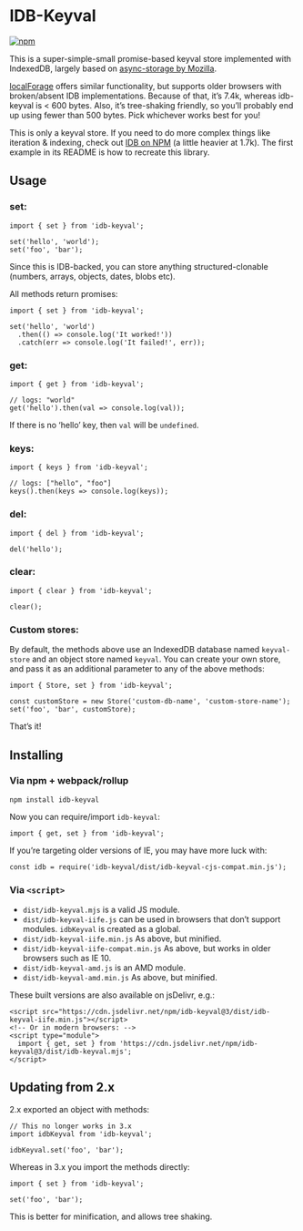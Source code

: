 IDB-Keyval
==========

[![npm](https://img.shields.io/npm/v/idb-keyval.svg)](https://www.npmjs.com/package/idb-keyval) [](http://img.badgesize.io/https://cdn.jsdelivr.net/npm/idb-keyval/dist/idb-keyval-iife.min.js)

This is a super-simple-small promise-based keyval store implemented with IndexedDB, largely based on [async-storage by Mozilla](https://github.com/mozilla-b2g/gaia/blob/master/shared/js/async_storage.js).

[localForage](https://github.com/localForage/localForage) offers similar functionality, but supports older browsers with broken/absent IDB implementations. Because of that, it’s 7.4k, whereas idb-keyval is &lt; 600 bytes. Also, it’s tree-shaking friendly, so you’ll probably end up using fewer than 500 bytes. Pick whichever works best for you!

This is only a keyval store. If you need to do more complex things like iteration & indexing, check out [IDB on NPM](https://www.npmjs.com/package/idb) (a little heavier at 1.7k). The first example in its README is how to recreate this library.

Usage
-----

### set:

    import { set } from 'idb-keyval';

    set('hello', 'world');
    set('foo', 'bar');

Since this is IDB-backed, you can store anything structured-clonable (numbers, arrays, objects, dates, blobs etc).

All methods return promises:

    import { set } from 'idb-keyval';

    set('hello', 'world')
      .then(() => console.log('It worked!'))
      .catch(err => console.log('It failed!', err));

### get:

    import { get } from 'idb-keyval';

    // logs: "world"
    get('hello').then(val => console.log(val));

If there is no ‘hello’ key, then `val` will be `undefined`.

### keys:

    import { keys } from 'idb-keyval';

    // logs: ["hello", "foo"]
    keys().then(keys => console.log(keys));

### del:

    import { del } from 'idb-keyval';

    del('hello');

### clear:

    import { clear } from 'idb-keyval';

    clear();

### Custom stores:

By default, the methods above use an IndexedDB database named `keyval-store` and an object store named `keyval`. You can create your own store, and pass it as an additional parameter to any of the above methods:

    import { Store, set } from 'idb-keyval';

    const customStore = new Store('custom-db-name', 'custom-store-name');
    set('foo', 'bar', customStore);

That’s it!

Installing
----------

### Via npm + webpack/rollup

    npm install idb-keyval

Now you can require/import `idb-keyval`:

    import { get, set } from 'idb-keyval';

If you’re targeting older versions of IE, you may have more luck with:

    const idb = require('idb-keyval/dist/idb-keyval-cjs-compat.min.js');

### Via `<script>`

-   `dist/idb-keyval.mjs` is a valid JS module.
-   `dist/idb-keyval-iife.js` can be used in browsers that don’t support modules. `idbKeyval` is created as a global.
-   `dist/idb-keyval-iife.min.js` As above, but minified.
-   `dist/idb-keyval-iife-compat.min.js` As above, but works in older browsers such as IE 10.
-   `dist/idb-keyval-amd.js` is an AMD module.
-   `dist/idb-keyval-amd.min.js` As above, but minified.

These built versions are also available on jsDelivr, e.g.:

    <script src="https://cdn.jsdelivr.net/npm/idb-keyval@3/dist/idb-keyval-iife.min.js"></script>
    <!-- Or in modern browsers: -->
    <script type="module">
      import { get, set } from 'https://cdn.jsdelivr.net/npm/idb-keyval@3/dist/idb-keyval.mjs';
    </script>

Updating from 2.x
-----------------

2.x exported an object with methods:

    // This no longer works in 3.x
    import idbKeyval from 'idb-keyval';

    idbKeyval.set('foo', 'bar');

Whereas in 3.x you import the methods directly:

    import { set } from 'idb-keyval';

    set('foo', 'bar');

This is better for minification, and allows tree shaking.

